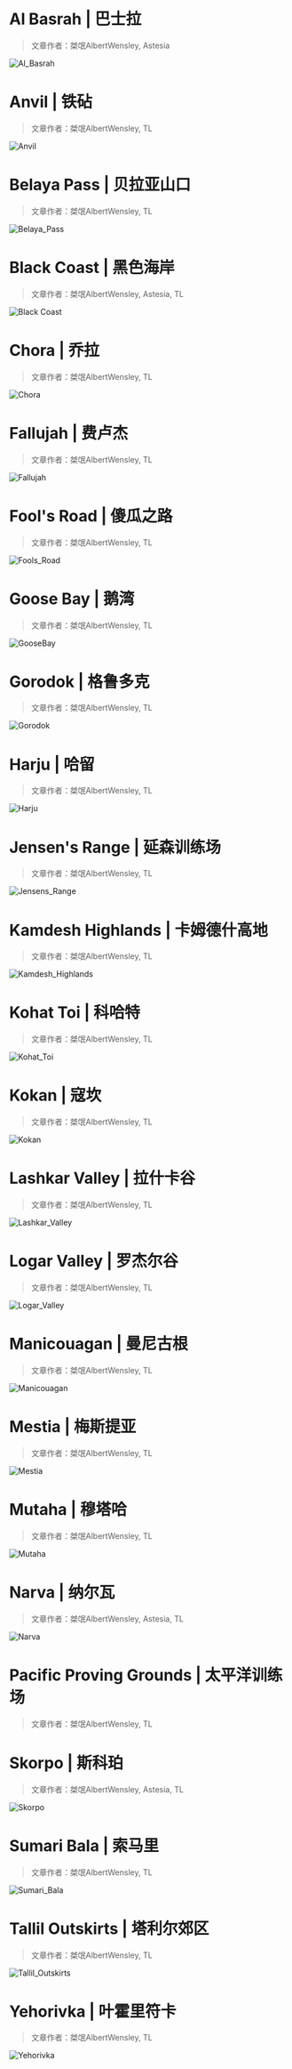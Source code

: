 # Al Basrah | 巴士拉

> 文章作者：桀氓AlbertWensley, Astesia

![Al_Basrah](./img/map_mini/Al_Basrah.jpg)

# Anvil | 铁砧

> 文章作者：桀氓AlbertWensley, TL

![Anvil](./img/map_mini/Anvil.jpg)

# Belaya Pass | 贝拉亚山口

> 文章作者：桀氓AlbertWensley, TL

![Belaya_Pass](./img/map_mini/Belaya.jpg)

# Black Coast | 黑色海岸

> 文章作者：桀氓AlbertWensley, Astesia, TL

![Black Coast](img/map_mini/Black_Coast.jpg)

# Chora | 乔拉

> 文章作者：桀氓AlbertWensley, TL

![Chora](./img/map_mini/Chora.jpg)

# Fallujah | 费卢杰

> 文章作者：桀氓AlbertWensley, TL

![Fallujah](./img/map_mini/Fallujah.jpg)

# Fool's Road | 傻瓜之路

> 文章作者：桀氓AlbertWensley, TL

![Fools_Road](./img/map_mini/Fools_Road.jpg)

# Goose Bay | 鹅湾

> 文章作者：桀氓AlbertWensley, TL

![GooseBay](./img/map_mini/GooseBay.jpg)

# Gorodok | 格鲁多克

> 文章作者：桀氓AlbertWensley, TL

![Gorodok](./img/map_mini/Gorodok.jpg)

# Harju | 哈留

> 文章作者：桀氓AlbertWensley, TL

![Harju](./img/map_mini/Harju.jpg)

# Jensen's Range | 延森训练场

> 文章作者：桀氓AlbertWensley, TL

![Jensens_Range](./img/map_mini/Jensens_Range.jpg)

# Kamdesh Highlands | 卡姆德什高地

> 文章作者：桀氓AlbertWensley, TL

![Kamdesh_Highlands](./img/map_mini/Kamdesh.jpg)

# Kohat Toi | 科哈特

> 文章作者：桀氓AlbertWensley, TL

![Kohat_Toi](./img/map_mini/Kohat.jpg)

# Kokan | 寇坎

> 文章作者：桀氓AlbertWensley, TL

![Kokan](./img/map_mini/Kokan.jpg)

# Lashkar Valley | 拉什卡谷

> 文章作者：桀氓AlbertWensley, TL

![Lashkar_Valley](./img/map_mini/Lashkar.jpg)

# Logar Valley | 罗杰尔谷

> 文章作者：桀氓AlbertWensley, TL

![Logar_Valley](./img/map_mini/Logar.jpg)

# Manicouagan | 曼尼古根

> 文章作者：桀氓AlbertWensley, TL

![Manicouagan](./img/map_mini/Manicouagan.jpg)

# Mestia | 梅斯提亚

> 文章作者：桀氓AlbertWensley, TL

![Mestia](./img/map_mini/Mestia.jpg)

# Mutaha | 穆塔哈

> 文章作者：桀氓AlbertWensley, TL

![Mutaha](./img/map_mini/Mutaha.jpg)

# Narva | 纳尔瓦

> 文章作者：桀氓AlbertWensley, Astesia, TL

![Narva](./img/map_mini/Narva.jpg)

# Pacific Proving Grounds | 太平洋训练场

> 文章作者：桀氓AlbertWensley, TL

# Skorpo | 斯科珀

> 文章作者：桀氓AlbertWensley, Astesia, TL

![Skorpo](./img/map_mini/Skorpo.jpg)

# Sumari Bala | 索马里

> 文章作者：桀氓AlbertWensley, TL

![Sumari_Bala](./img/map_mini/Sumari.jpg)

# Tallil Outskirts | 塔利尔郊区

> 文章作者：桀氓AlbertWensley, TL

![Tallil_Outskirts](./img/map_mini/Tallil.jpg)

# Yehorivka | 叶霍里符卡

> 文章作者：桀氓AlbertWensley, TL

![Yehorivka](./img/map_mini/Yehorivka.jpg)

